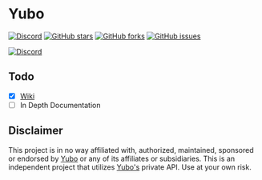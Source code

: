 # Yubo
[![Discord](https://img.shields.io/discord/933462249069228072?color=%237289da&label=DISCORD&style=for-the-badge)](https://discord.gg/YfAqaSDfF6) [![GitHub stars](https://img.shields.io/github/stars/killed/Yubo.svg?style=for-the-badge&label=Star&maxAge=2592000)](https://github.com/killed/Yubo/stargazers/) [![GitHub forks](https://img.shields.io/github/forks/killed/Yubo.svg?style=for-the-badge&label=Fork&maxAge=2592000)](https://GitHub.com/killed/Yubo/network/) [![GitHub issues](https://img.shields.io/github/issues/killed/Yubo?style=for-the-badge)](https://github.com/killed/Yubo/issues)

[![Discord](https://discordapp.com/assets/e4923594e694a21542a489471ecffa50.svg)](https://discord.gg/YfAqaSDfF6)

## Todo
- [x] [Wiki](https://github.com/killed/Yubo/wiki)
- [ ] In Depth Documentation

## Disclaimer
This project is in no way affiliated with, authorized, maintained, sponsored or endorsed by [Yubo](https://www.yubo.live) or any of its affiliates or subsidiaries. This is an independent project that utilizes [Yubo's](https://www.yubo.live) private API. Use at your own risk.
